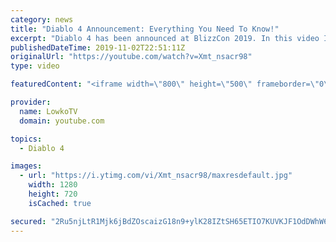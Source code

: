 ```yaml
---
category: news
title: "Diablo 4 Announcement: Everything You Need To Know!"
excerpt: "Diablo 4 has been announced at BlizzCon 2019. In this video I go over everything you need to know about this upcoming Blizzard Entertainment game."
publishedDateTime: 2019-11-02T22:51:11Z
originalUrl: "https://youtube.com/watch?v=Xmt_nsacr98"
type: video

featuredContent: "<iframe width=\"800\" height=\"500\" frameborder=\"0\" src=\"https://www.youtube.com/embed/Xmt_nsacr98\" allow=\"accelerometer; autoplay; encrypted-media; gyroscope; picture-in-picture\" allowfullscreen></iframe>"

provider:
  name: LowkoTV
  domain: youtube.com

topics:
  - Diablo 4

images:
  - url: "https://i.ytimg.com/vi/Xmt_nsacr98/maxresdefault.jpg"
    width: 1280
    height: 720
    isCached: true

secured: "2Ru5njLtR1Mjk6jBdZOscaizG18n9+ylK28IZtSH65ETIO7KUVKJF1OdDWhW6Rs85RzRsxgm74MKs6y/6sHdSE8M3aNPTS0hjPOuha1C5+stuAAXcOunoYpLcXm8xZWXr+QyKfCMKLN2JSz52ow9F9ZpUgpqsnNydqU8b0/8E9vDVZ34A+QUNWFaiZC6MyRL+ozOWDJRJGHsEOhxcVuFzvlcJs037lwrSBxuyl64MF2JUSWNWPmJUAIlZhJ2tEFsZ8gy13Xq0OiODBh/pec9dsDVsror1LKLDCF39ORBBsYohwW+EsJr1lK4lLk8t4aQlRmtoTXslgvFm3/5lnb+OJ+olmjMh0yqyHxsqm99pmrXPG3nsePIjaPrH9cf06RoJMQso+vpvRdNxJCY3AcXUbl6PeUHsinModz9zudSiXC8vwPJDeB6YQ9gc18++0uf;4wqn0d6Zwmuwx+racVjxpw=="
---
```


